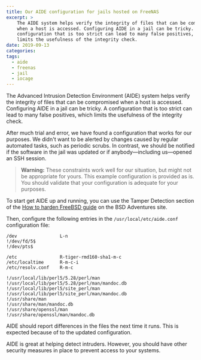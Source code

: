 ```yaml
---
title: Our AIDE configuration for jails hosted on FreeNAS
excerpt: >
    The AIDE system helps verify the integrity of files that can be compromised
    when a host is accessed. Configuring AIDE in a jail can be tricky. A
    configuration that is too strict can lead to many false positives, which
    limits the usefulness of the integrity check.
date: 2019-09-13
categories:
tags:
  - aide
  - freenas
  - jail
  - iocage
---
```


The Advanced Intrusion Detection Environment (AIDE) system helps verify the
integrity of files that can be compromised when a host is accessed. Configuring
AIDE in a jail can be tricky. A configuration that is too strict can lead to
many false positives, which limits the usefulness of the integrity check.

After much trial and error, we have found a configuration that works for our
purposes. We didn't want to be alerted by changes caused by regular automated
tasks, such as periodic scrubs. In contrast, we should be notified if the
software in the jail was updated or if anybody—including us—opened an SSH
session.

> **Warning:** These constraints work well for our situation, but might not be
> appropriate for yours. This example configuration is provided as is. You
> should validate that your configuration is adequate for your purposes.

To start get AIDE up and running, you can use the Tamper Detection section of
the [How to harden FreeBSD guide][0] on the BSD Adventures site.

Then, configure the following entries in the `/usr/local/etc/aide.conf`
configuration file:

```
/dev                L-n
!/dev/fd/5$
!/dev/pts$

/etc                R-tiger-rmd160-sha1-m-c
/etc/localtime      R-m-c-i
/etc/resolv.conf    R-m-c

!/usr/local/lib/perl5/5.28/perl/man
!/usr/local/lib/perl5/5.28/perl/man/mandoc.db
!/usr/local/lib/perl5/site_perl/man
!/usr/local/lib/perl5/site_perl/man/mandoc.db
!/usr/share/man
!/usr/share/man/mandoc.db
!/usr/share/openssl/man
!/usr/share/openssl/man/mandoc.db
```

AIDE should report differences in the files the next time it runs. This is
expected because of to the updated configuration.

AIDE is great at helping detect intruders. However, you should have other
security measures in place to prevent access to your systems.

[0]: http://bsdadventures.com/harden-freebsd/
